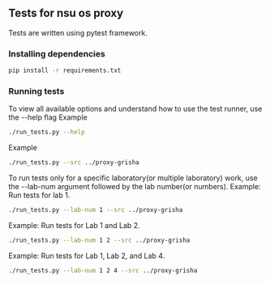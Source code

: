 ## Tests for nsu os proxy

Tests are written using pytest framework.

### Installing dependencies

```bash
pip install -r requirements.txt
```

### Running tests

To view all available options and understand how to use the test runner, use the --help flag
Example
```bash
./run_tests.py --help
```

Example
```bash
./run_tests.py --src ../proxy-grisha
```

To run tests only for a specific laboratory(or multiple laboratory) work, use the --lab-num argument followed by the lab number(or numbers).
Example: Run tests for lab 1.
```bash
./run_tests.py --lab-num 1 --src ../proxy-grisha
```

Example: Run tests for Lab 1 and Lab 2.
```bash
./run_tests.py --lab-num 1 2 --src ../proxy-grisha
```

Example: Run tests for Lab 1, Lab 2, and Lab 4.
```bash
./run_tests.py --lab-num 1 2 4 --src ../proxy-grisha
```
